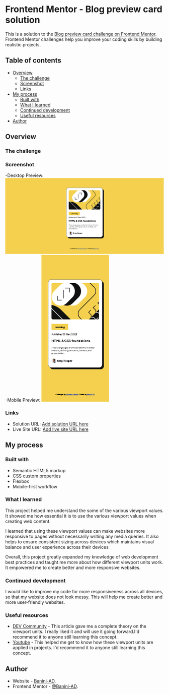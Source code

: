 # Frontend Mentor - Blog preview card solution

This is a solution to the [Blog preview card challenge on Frontend Mentor](https://www.frontendmentor.io/challenges/blog-preview-card-ckPaj01IcS). Frontend Mentor challenges help you improve your coding skills by building realistic projects. 

## Table of contents

- [Overview](#overview)
  - [The challenge](#the-challenge)
  - [Screenshot](#screenshot)
  - [Links](#links)
- [My process](#my-process)
  - [Built with](#built-with)
  - [What I learned](#what-i-learned)
  - [Continued development](#continued-development)
  - [Useful resources](#useful-resources)
- [Author](#author)

## Overview

### The challenge

### Screenshot

-Desktop Preview: ![](./design/Desktop-Preview.png)
-Mobile Preview: ![](./design/Mobile-Preview.png)


### Links

- Solution URL: [Add solution URL here](https://your-solution-url.com)
- Live Site URL: [Add live site URL here](https://blog-preview-card-one-pearl.vercel.app/)

## My process

### Built with

- Semantic HTML5 markup
- CSS custom properties
- Flexbox
- Mobile-first workflow

### What I learned

This project helped me understand the some of the various viewport values. It showed me how essential it is to use the various viewport  values when creating web content.

I learned that using these viewport values can make websites more responsive to pages without necessarily writing any media queries. It also helps to ensure consistent sizing across devices which maintains visual balance and user experience across their devices

Overall, this project greatly expanded my knowledge of web development best practices and taught me more about how different viewport units work. It empowered me to create better and more responsive websites.

### Continued development

I would like to improve my code for more responsiveness across all devices, so that my website does not look messy. This will help me create better and more user-friendly websites.

### Useful resources

- [DEV Community](https://dev.to/frehner/css-vh-dvh-lvh-svh-and-vw-units-27k4) - This article gave me a complete theory on the viewport units. I really liked it and will use it going forward.I'd recommend it to anyone still learning this concept.
- [Youtube](https://www.youtube.com) - This helped me get to know how these viewport units are applied in projects. I'd recommend it to anyone still learning this concept.

## Author

- Website - [Banini-AD](https://www.your-site.com).
- Frontend Mentor - [@Banini-AD](https://www.frontendmentor.io/profile/Banini-AD).
